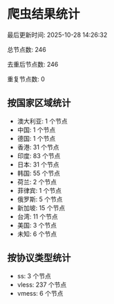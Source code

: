 # 爬虫结果统计

最后更新时间: 2025-10-28 14:26:32

总节点数: 246

去重后节点数: 246

重复节点数: 0

## 按国家区域统计

- 澳大利亚: 1 个节点
- 中国: 1 个节点
- 德国: 1 个节点
- 香港: 31 个节点
- 印度: 83 个节点
- 日本: 31 个节点
- 韩国: 55 个节点
- 荷兰: 2 个节点
- 菲律宾: 1 个节点
- 俄罗斯: 5 个节点
- 新加坡: 15 个节点
- 台湾: 11 个节点
- 美国: 3 个节点
- 未知: 6 个节点

## 按协议类型统计

- ss: 3 个节点
- vless: 237 个节点
- vmess: 6 个节点
